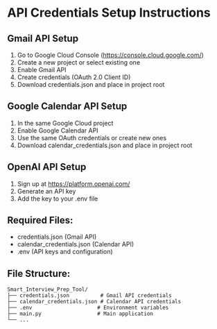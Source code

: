 
# API Credentials Setup Instructions

## Gmail API Setup
1. Go to Google Cloud Console (https://console.cloud.google.com/)
2. Create a new project or select existing one
3. Enable Gmail API
4. Create credentials (OAuth 2.0 Client ID)
5. Download credentials.json and place in project root

## Google Calendar API Setup  
1. In the same Google Cloud project
2. Enable Google Calendar API
3. Use the same OAuth credentials or create new ones
4. Download calendar_credentials.json and place in project root

## OpenAI API Setup
1. Sign up at https://platform.openai.com/
2. Generate an API key
3. Add the key to your .env file

## Required Files:
- credentials.json (Gmail API)
- calendar_credentials.json (Calendar API)  
- .env (API keys and configuration)

## File Structure:
```
Smart_Interview_Prep_Tool/
├── credentials.json          # Gmail API credentials
├── calendar_credentials.json # Calendar API credentials
├── .env                     # Environment variables
├── main.py                  # Main application
└── ...
```
